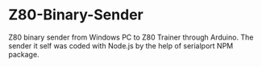 # Z80-Binary-Sender
Z80 binary sender from Windows PC to Z80 Trainer through Arduino.
The sender it self was coded with Node.js by the help of serialport NPM package.
